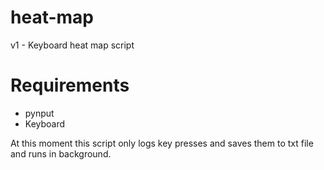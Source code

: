 # heat-map
v1 - Keyboard heat map script

# Requirements
- pynput
- Keyboard

At this moment this script only logs key presses and saves them to txt file and runs in background.
